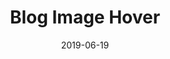 ---
posttype: 'product'
slug: blog-image-hover
title: Blog Image Hover
date: 2019-06-19
id: 003
guid: 4b0dc149-3f9e-4693-b8d3-4314ce42fe71
price: 5
image: ./mongoose.jpg
description: Interactive scale for blog images on hover. Available for both Squarespace 7.0 & 7.1 official templates.

video: ./blogscaleInner.mp4

---